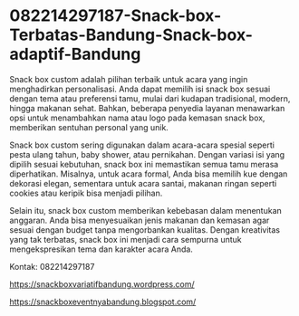 # 082214297187-Snack-box-Terbatas-Bandung-Snack-box-adaptif-Bandung
Snack box custom adalah pilihan terbaik untuk acara yang ingin menghadirkan personalisasi. Anda dapat memilih isi snack box sesuai dengan tema atau preferensi tamu, mulai dari kudapan tradisional, modern, hingga makanan sehat. Bahkan, beberapa penyedia layanan menawarkan opsi untuk menambahkan nama atau logo pada kemasan snack box, memberikan sentuhan personal yang unik.

Snack box custom sering digunakan dalam acara-acara spesial seperti pesta ulang tahun, baby shower, atau pernikahan. Dengan variasi isi yang dipilih sesuai kebutuhan, snack box ini memastikan semua tamu merasa diperhatikan. Misalnya, untuk acara formal, Anda bisa memilih kue dengan dekorasi elegan, sementara untuk acara santai, makanan ringan seperti cookies atau keripik bisa menjadi pilihan.

Selain itu, snack box custom memberikan kebebasan dalam menentukan anggaran. Anda bisa menyesuaikan jenis makanan dan kemasan agar sesuai dengan budget tanpa mengorbankan kualitas. Dengan kreativitas yang tak terbatas, snack box ini menjadi cara sempurna untuk mengekspresikan tema dan karakter acara Anda.

Kontak:
082214297187

https://snackboxvariatifbandung.wordpress.com/

https://snackboxeventnyabandung.blogspot.com/
